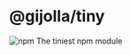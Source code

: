 # @gijolla/tiny
![npm](https://img.shields.io/npm/v/@gijolla/tiny?style=flat-square)
The tiniest npm module
